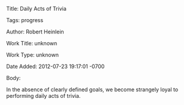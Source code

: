 Title:  Daily Acts of Trivia

Tags:   progress

Author: Robert Heinlein

Work Title: unknown

Work Type: unknown

Date Added: 2012-07-23 19:17:01 -0700

Body: 

In the absence of clearly defined goals, we become strangely loyal to performing daily acts of trivia.

